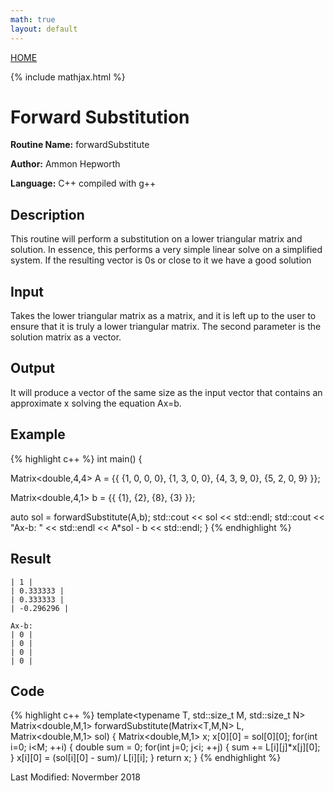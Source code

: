 ```yaml
---
math: true
layout: default
---
```

<a href="https://ammonhepworth.github.io/MATH4610/index">HOME</a>

{% include mathjax.html %}

# Forward Substitution

**Routine Name:** forwardSubstitute

**Author:** Ammon Hepworth

**Language:** C++ compiled with g++


## Description

This routine will perform a substitution on a lower triangular matrix and solution. In essence, this performs a very simple linear solve on a simplified system. If the resulting vector is 0s or close to it we have a good solution

## Input

Takes the lower triangular matrix as a matrix, and it is left up to the user to ensure that it is truly a lower triangular matrix. The second parameter is the solution matrix as a vector.

## Output

It will produce a vector of the same size as the input vector that contains an approximate x solving the equation Ax=b.

## Example

{% highlight c++ %}
int main() 
{

  Matrix<double,4,4> A = {{ {1, 0, 0, 0},
                            {1, 3, 0, 0},
                            {4, 3, 9, 0},
                            {5, 2, 0, 9} }}; 

  Matrix<double,4,1> b = {{ {1},
                            {2},
                            {8},
                            {3} }}; 

  auto sol = forwardSubstitute(A,b);
  std::cout << sol << std::endl;
  std::cout << "Ax-b: " << std::endl << A\*sol - b << std::endl;
}
{% endhighlight %}

## Result
```
| 1 |
| 0.333333 |
| 0.333333 |
| -0.296296 |

Ax-b: 
| 0 |
| 0 |
| 0 |
| 0 |
```

## Code

{% highlight c++ %}
  template<typename T, std::size_t M, std::size_t N>
Matrix<double,M,1> forwardSubstitute(Matrix<T,M,N> L, Matrix<double,M,1> sol)
{
  Matrix<double,M,1> x;
  x[0][0] = sol[0][0];
  for(int i=0; i<M; ++i)
  {
    double sum = 0;
    for(int j=0; j<i; ++j)
    {
      sum += L[i][j]*x[j][0];
    }
    x[i][0] = (sol[i][0] - sum)/ L[i][i];
  }
  return x;
}
{% endhighlight %}

Last Modified: Novermber 2018
